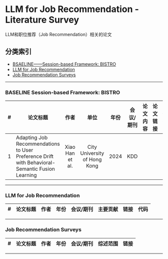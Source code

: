 # LLM for Job Recommendation - Literature Survey

LLM和职位推荐（Job Recommendation）相关的论文

## 分类索引
- [BSAELINE——Session-based Framework: BISTRO](#baseline-session-based-framework-bistro)
- [LLM for Job Recommendation](#llm-for-job-recommendation)
- [Job Recommendation Surveys](#job-recommendation-surveys)

---
### BASELINE Session-based Framework: BISTRO
| # 	| 论文标题 	| 作者 	| 单位 	| 年份 	| 会议/期刊 	| 论文内容 	| 论文链接 	| 代码 	|
|:---:	|---	|:---:	|:---:	|:---:	|:---:	|---	|---	|:---:	|
| 1 	| Adapting Job Recommendations to User Preference Drift with Behavioral-Semantic Fusion Learning 	| Xiao Han et al. 	| City University of Hong Kong 	| 2024 	| KDD 	|  	|  	|  	|

---
### LLM for Job Recommendation
| #  | 论文标题 | 作者 | 年份 | 会议/期刊 | 主要贡献 | 链接 | 代码 |
|----|----------|------|------|-----------|----------|------|------|

---

### Job Recommendation Surveys
| #  | 论文标题 | 作者 | 年份 | 会议/期刊 | 综述范围 | 链接 |
|----|----------|------|------|-----------|----------|------|

---
